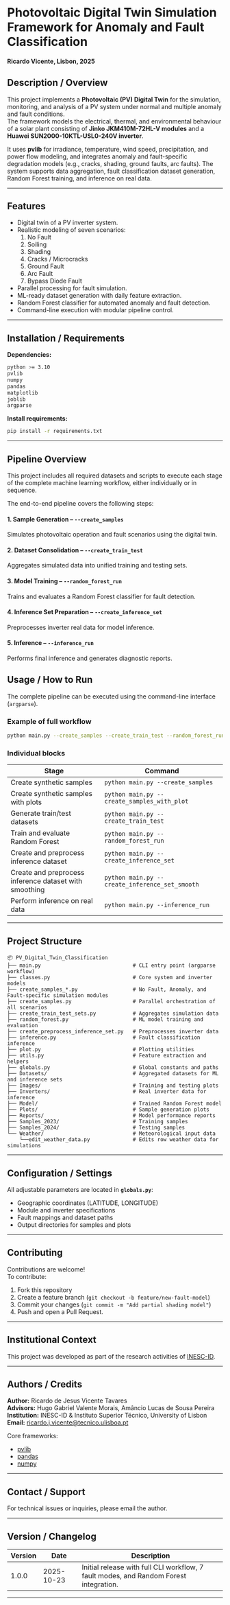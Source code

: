 # Photovoltaic Digital Twin Simulation Framework for Anomaly and Fault Classification
#### Ricardo Vicente, Lisbon, 2025

## Description / Overview
This project implements a **Photovoltaic (PV) Digital Twin** for the simulation, monitoring, and analysis of a PV system under normal and multiple anomaly and fault conditions.  
The framework models the electrical, thermal, and environmental behaviour of a solar plant consisting of **Jinko JKM410M-72HL-V modules** and a **Huawei SUN2000-10KTL-USL0-240V inverter**.  

It uses **pvlib** for irradiance, temperature, wind speed, precipitation, and power flow modeling, and integrates anomaly and fault-specific degradation models (e.g., cracks, shading, ground faults, arc faults). The system supports data aggregation, fault classification dataset generation, Random Forest training, and inference on real data.

---

## Features
- Digital twin of a PV inverter system.
- Realistic modeling of seven scenarios:
  1. No Fault  
  2. Soiling  
  3. Shading  
  4. Cracks / Microcracks  
  5. Ground Fault  
  6. Arc Fault  
  7. Bypass Diode Fault
- Parallel processing for fault simulation.
- ML-ready dataset generation with daily feature extraction.
- Random Forest classifier for automated anomaly and fault detection.
- Command-line execution with modular pipeline control.

---

## Installation / Requirements
**Dependencies:**
```bash
python >= 3.10
pvlib
numpy
pandas
matplotlib
joblib
argparse
```
**Install requirements:**
```bash
pip install -r requirements.txt
```

---

## Pipeline Overview

This project includes all required datasets and scripts to execute each stage of the complete machine learning workflow, either individually or in sequence.  
  
The end-to-end pipeline covers the following steps:

#### 1. Sample Generation – `--create_samples`
Simulates photovoltaic operation and fault scenarios using the digital twin.

#### 2. Dataset Consolidation – `--create_train_test`
Aggregates simulated data into unified training and testing sets.

#### 3. Model Training – `--random_forest_run`
Trains and evaluates a Random Forest classifier for fault detection.

#### 4. Inference Set Preparation – `--create_inference_set`
Preprocesses inverter real data for model inference.

#### 5. Inference – `--inference_run`
Performs final inference and generates diagnostic reports.



## Usage / How to Run
The complete pipeline can be executed using the command-line interface (`argparse`).

### Example of full workflow

```bash
python main.py --create_samples --create_train_test --random_forest_run --create_inference_set --inference_run
```

### Individual blocks
| Stage | Command |
|--------|----------|
| Create synthetic samples | `python main.py --create_samples` |
| Create synthetic samples with plots | `python main.py --create_samples_with_plot` |
| Generate train/test datasets | `python main.py --create_train_test` |
| Train and evaluate Random Forest | `python main.py --random_forest_run` |
| Create and preprocess inference dataset | `python main.py --create_inference_set` |
| Create and preprocess inference dataset with smoothing | `python main.py --create_inference_set_smooth` |
| Perform inference on real data | `python main.py --inference_run` |

---

## Project Structure
```
📦 PV_Digital_Twin_Classification
├── main.py                              # CLI entry point (argparse workflow)
├── classes.py                           # Core system and inverter models
├── create_samples_*.py                  # No Fault, Anomaly, and Fault-specific simulation modules
├── create_samples.py                    # Parallel orchestration of all scenarios
├── create_train_test_sets.py            # Aggregates simulation data
├── random_forest.py                     # ML model training and evaluation
├── create_preprocess_inference_set.py   # Preprocesses inverter data
├── inference.py                         # Fault classification inference
├── plot.py                              # Plotting utilities
├── utils.py                             # Feature extraction and helpers
├── globals.py                           # Global constants and paths
├── Datasets/                            # Aggregated datasets for ML and inference sets
├── Images/                              # Training and testing plots
├── Inverters/                           # Real inverter data for inference
├── Model/                               # Trained Random Forest model
├── Plots/                               # Sample generation plots
├── Reports/                             # Model performance reports
├── Samples_2023/                        # Training samples
├── Samples_2024/                        # Testing samples
└── Weather/                             # Meteorological input data
    └──edit_weather_data.py              # Edits row weather data for simulations
```

---

## Configuration / Settings
All adjustable parameters are located in **`globals.py`**:
- Geographic coordinates (LATITUDE, LONGITUDE)
- Module and inverter specifications
- Fault mappings and dataset paths
- Output directories for samples and plots

---

## Contributing
Contributions are welcome!  
To contribute:
1. Fork this repository  
2. Create a feature branch (`git checkout -b feature/new-fault-model`)  
3. Commit your changes (`git commit -m "Add partial shading model"`)  
4. Push and open a Pull Request.

---

## Institutional Context
This project was developed as part of the research activities of [INESC-ID](https://www.inesc-id.pt/).

---

## Authors / Credits
**Author:** Ricardo de Jesus Vicente Tavares  
**Advisors:** Hugo Gabriel Valente Morais, Amâncio Lucas de Sousa Pereira  
**Institution:** INESC-ID & Instituto Superior Técnico, University of Lisbon 
**Email:** ricardo.j.vicente@tecnico.ulisboa.pt

Core frameworks:
- [pvlib](https://pvlib-python.readthedocs.io/)
- [pandas](https://pandas.pydata.org/)
- [numpy](https://numpy.org/)

---

## Contact / Support
For technical issues or inquiries, please email the author.

---

## Version / Changelog
| Version | Date | Description |
|----------|------|-------------|
| 1.0.0 | 2025-10-23 | Initial release with full CLI workflow, 7 fault modes, and Random Forest integration. |

---
